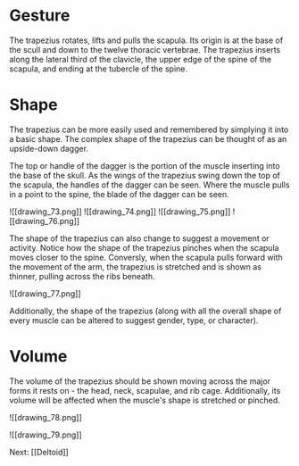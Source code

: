 
# Gesture

The trapezius rotates, lifts and pulls the scapula. Its origin is at the base of the scull and down to the twelve thoracic vertebrae. The trapezius inserts along the lateral third of the clavicle, the upper edge of the spine of the scapula, and ending at the tubercle of the spine.

# Shape

The trapezius can be more easily used and remembered by simplying it into a basic shape. The complex shape of the trapezius can be thought of as an upside-down dagger.

The top or handle of the dagger is the portion of the muscle inserting into the base of the skull. As the wings of the trapezius swing down the top of the scapula, the handles of the dagger can be seen. 
Where the muscle pulls in a point to the spine, the blade of the dagger can be seen.

![[drawing_73.png]]
![[drawing_74.png]]
![[drawing_75.png]]
![[drawing_76.png]]

The shape of the trapezius can also change to suggest a movement or activity. Notice how the shape of the trapezius pinches when the scapula moves closer to the spine. Conversly, when the scapula pulls forward with the movement of the arm, the trapezius is stretched and is shown as thinner, pulling across the ribs beneath.

![[drawing_77.png]]

Additionally, the shape of the trapezius (along with all the overall shape of every muscle can be altered to suggest gender, type, or character).

# Volume

The volume of the trapezius should be shown moving across the major forms it rests on - the head, neck, scapulae, and rib cage. 
Additionally, its volume will be affected when the muscle's shape is stretched or pinched.

![[drawing_78.png]]

![[drawing_79.png]]

Next: [[Deltoid]]